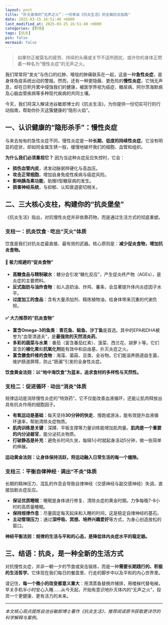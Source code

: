 ```yaml
---
layout: post
title: "扑灭身体的“无声之火”：一份来自《抗炎生活》的全面抗炎指南"
date: 2025-03-25 16:51:40 +0800
last_modified_at: 2025-03-25 16:51:40 +0800
categories: [职场]
tags: [抗炎]
pin: false
mermaid: false
---
```




> 如果你正被莫名的疲劳、持续的头痛或关节不适所困扰，或许你的身体正燃着一种名为“慢性炎症”的无声之火。

我们常常将“发炎”与伤口的红肿、喉咙的肿痛联系在一起，这是一种**急性炎症**，是身体免疫系统出动的警报。然而，还有一种更隐蔽、更危险的**慢性炎症**，它悄无声息，却在日积月累中侵蚀我们的健康，被医学界视为癌症、糖尿病、阿尔茨海默病及心脑血管疾病等多种现代疾病的共同土壤。

今天，我们将深入解读池谷敏郎博士的《抗炎生活》，为你提供一份切实可行的行动指南，帮助你扑灭这簇健康的“隐形火焰”。

## 一、认识健康的“隐形杀手”：慢性炎症

与来去匆匆的急性炎症不同，慢性炎症是一种**长期、低度的持续性炎症**。它没有明显的症状，却如同金属生锈一般，缓慢地破坏我们的细胞、血管和组织。

**为什么我们必须重视它？**
因为当这种炎症反应失控时，它会：
*   **损伤血管内皮**，诱发动脉粥样硬化与高血压。
*   **攻击正常细胞**，增加自身免疫性疾病与癌症风险。
*   **影响胰岛素功能**，助推Ⅱ型糖尿病的发生。
*   **损害神经系统**，与抑郁、认知衰退密切相关。

## 二、三大核心支柱，构建你的“抗炎堡垒”

《抗炎生活》指出，对抗慢性炎症并非依靠药物，而是通过生活方式的彻底重塑。

### 支柱一：抗炎饮食 · 吃出“灭火”体质

饮食是我们对抗炎症最直接、最有效的武器。核心原则是：**减少促炎食物，增加抗炎食物。**

#### 🚫 **极力规避的“促炎食物”**
*   **高糖食品与精制碳水**：糖分会引发“糖化反应”，产生促炎终产物（AGEs），是炎症的主要燃料。
*   **反式脂肪与油炸食物**：如人造奶油、炸鸡、薯条，会显著提升体内炎症因子水平。
*   **过度加工的食品**：含有大量添加剂、精炼植物油，给身体带来沉重的代谢负担。

#### ✅ **大力推荐的“抗炎食物”**
*   **富含Omega-3的鱼类**：**青花鱼、鲑鱼、沙丁鱼**是首选。其中的EPA和DHA被誉为“血管清道夫”，是**最强效的天然消炎药**。
*   **多彩的蔬菜与水果**：番茄（富含番茄红素）、菠菜、西兰花、胡萝卜等。它们富含的**植化素**和**抗氧化剂**能有效中和自由基，扑灭炎症之火。
*   **富含膳食纤维的食物**：海藻、菌菇、豆类、全谷物。它们能滋养肠道益生菌，维护肠道屏障，防止“肠漏”引发的全身性炎症。

**饮食黄金法则：以“地中海饮食”为蓝本，追求食材的多样性与天然性。**

### 支柱二：促进循环 · 动出“消炎”体质

规律运动是消除慢性炎症的“特效药”。它不仅能改善血液循环，还能让肌肉释放出具有抗炎作用的细胞因子。

*   **有氧运动是基础**：每天坚持**30分钟的快走**、慢跑或游泳，能有效提升血液循环速率，帮助清除炎症物质。
*   **肌肉训练是关键**：深蹲、平板支撑等力量训练能增加肌肉量。**肌肉是一个重要的内分泌器官**，能分泌抗炎物质。
*   **打破静态是补充**：避免长时间久坐，每隔1小时就起身活动5分钟，做一些简单的伸展。

**运动黄金法则：让身体保持活跃，将运动融入日常生活的每一个缝隙。**

### 支柱三：平衡自律神经 · 调出“不炎”体质

长期的精神压力、混乱的作息会导致自律神经（交感神经与副交感神经）失调，直接加剧炎症反应。

*   **保证优质睡眠**：睡眠是身体进行修复、清除炎症的黄金时期。力争每晚7-8小时的高质量睡眠。
*   **保持规律作息**：尽量固定每天起床和入睡的时间，这是稳定自律神经的基石。
*   **主动管理压力**：通过**深呼吸、冥想、培养兴趣爱好**等方式，为身心创造放松的窗口。

**神经平衡法则：规律的生活与平和的心态，是降低体内炎症水平的稳定器。**

## 三、结语：抗炎，是一种全新的生活方式

对抗慢性炎症，并非一朝一夕的节食或突击锻炼，而是一种**需要长期践行的、积极的生活哲学**。它体现在我们每日的餐盘里、行走的脚步中以及平和的内心世界里。

请记住，**每一个微小的改变都意义重大**：用清蒸鱼替换炸猪排，用楼梯代替电梯，早关手机半小时安心入睡……从今天起，开始有意识地扑灭体内的“无声之火”，投资一个更健康、更有活力的未来。

---
*本文核心观点提炼自池谷敏郎博士著作《抗炎生活》，推荐阅读原书获取更详尽的科学解释与案例。*
